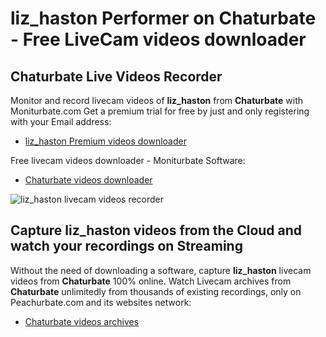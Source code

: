 # liz_haston Performer on Chaturbate - Free LiveCam videos downloader

## Chaturbate Live Videos Recorder

Monitor and record livecam videos of **liz_haston** from **Chaturbate** with Moniturbate.com
Get a premium trial for free by just and only registering with your Email address:
* [liz_haston Premium videos downloader](https://moniturbate.com/request-demo-licence-key.html)

Free livecam videos downloader - Moniturbate Software:
* [Chaturbate videos downloader](https://moniturbate.com/moniturbate-download-software.html)

![liz_haston livecam videos recorder](https://peachurnet.com/templates/moniturbate-software.png)


## Capture liz_haston videos from the Cloud and watch your recordings on Streaming

Without the need of downloading a software, capture **liz_haston** livecam videos from **Chaturbate** 100% online.
Watch Livecam archives from **Chaturbate** unlimitedly from thousands of existing recordings, only on Peachurbate.com and its websites network:
* [Chaturbate videos archives](https://peachurnet.com/)